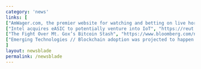 ```yaml
---
category: 'news'
links: [
["AmWager.com, the premier website for watching and betting on live horse racing, is now accepting $BTC and $BCH deposits / 'We have worked diligently with the Oregon Racing Commission and BitPay to bring cryptocurrencies to the advance deposit wagering industry'", "https://www.prnewswire.com/news-releases/bitcoin-deposits-now-accepted-by-amwagercom-300680189.html"],
["Intel acquires eASIC to potentially venture into IoT", "https://reut.rs/2NckGlv"],
["The Fight Over Mt. Gox’s Bitcoin Stash", "https://www.bloomberg.com/news/articles/2018-07-12/mark-karpel-s-is-delighted-he-won-t-become-a-bitcoin-billionaire"],
["Emerging Technologies // Blockchain adoption was projected to happen within 5 to 10 years in 2017", "https://www.gartner.com/smarterwithgartner/top-trends-in-the-gartner-hype-cycle-for-emerging-technologies-2017/"]
]
layout: newsblade
permalink: /newsblade
---
```

